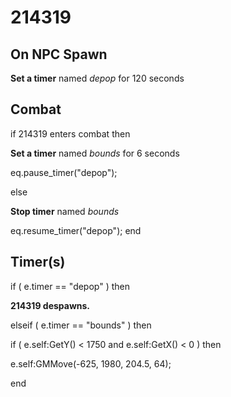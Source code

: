 # 214319


## On NPC Spawn

**Set a timer** named *depop* for 120 seconds
## Combat

if  214319 enters combat  then


**Set a timer** named *bounds* for 6 seconds


eq.pause_timer("depop");

else


**Stop timer** named *bounds*


eq.resume_timer("depop");
end

## Timer(s)


if ( e.timer == "depop" ) then


**214319 despawns.**




elseif ( e.timer == "bounds" ) then


if ( e.self:GetY() < 1750 and e.self:GetX() < 0 ) then



e.self:GMMove(-625, 1980, 204.5, 64);

end
